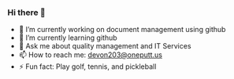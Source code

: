 ### Hi there 👋

- 🔭 I’m currently working on document management using github
- 🌱 I’m currently learning github
- 💬 Ask me about quality management and IT Services
- 📫 How to reach me: devon203@oneputt.us 
- ⚡ Fun fact: Play golf, tennis, and pickleball

<!--
**devon1228/devon1228** is a ✨ _special_ ✨ repository because its `README.md` (this file) appears on your GitHub profile.

Here are some ideas to get you started:


-->
